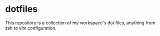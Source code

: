 # dotfiles

This repository is a collection of my workspace's dot files, anything from zsh to vim configuration. 



